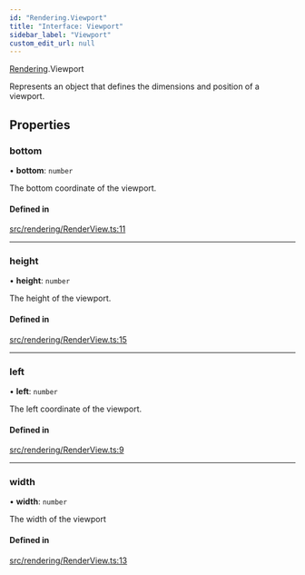 ```yaml
---
id: "Rendering.Viewport"
title: "Interface: Viewport"
sidebar_label: "Viewport"
custom_edit_url: null
---
```


[Rendering](../namespaces/Rendering.md).Viewport

Represents an object that defines the dimensions and position of a viewport.

## Properties

### bottom

• **bottom**: `number`

The bottom coordinate of the viewport.

#### Defined in

[src/rendering/RenderView.ts:11](https://github.com/agargaro/three.ez/blob/ba52259/src/rendering/RenderView.ts#L11)

___

### height

• **height**: `number`

The height of the viewport.

#### Defined in

[src/rendering/RenderView.ts:15](https://github.com/agargaro/three.ez/blob/ba52259/src/rendering/RenderView.ts#L15)

___

### left

• **left**: `number`

The left coordinate of the viewport.

#### Defined in

[src/rendering/RenderView.ts:9](https://github.com/agargaro/three.ez/blob/ba52259/src/rendering/RenderView.ts#L9)

___

### width

• **width**: `number`

The width of the viewport

#### Defined in

[src/rendering/RenderView.ts:13](https://github.com/agargaro/three.ez/blob/ba52259/src/rendering/RenderView.ts#L13)
